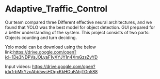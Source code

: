 # Adaptive_Traffic_Control
Our team compared three Different effective neural architectures, and we found that YOLO was the best model for object detection. GUI prepared for a better understanding of the system. This project consists of two parts: Objects counting and turn deciding. 

Yolo model can be download using the below link:https://drive.google.com/open?id=1De3NDPVsJOLyaF1yXYJY1n4XmGzsZvYD

Input videos:
https://drive.google.com/open?id=1rbMkYzoAbb5wsHOqxKkHOuFAhjTGn588
